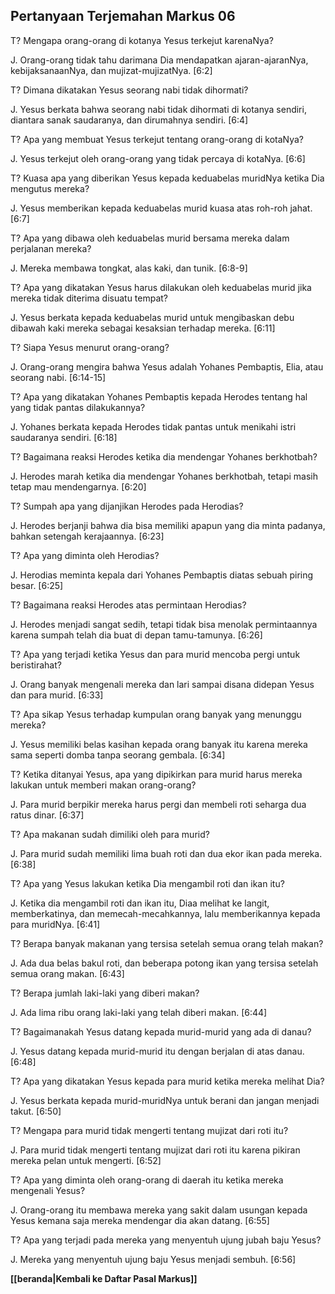 ﻿## Pertanyaan Terjemahan Markus 06 ##

T? Mengapa orang-orang di kotanya Yesus terkejut karenaNya?

J. Orang-orang tidak tahu darimana Dia mendapatkan ajaran-ajaranNya, kebijaksanaanNya, dan mujizat-mujizatNya. [6:2]

T? Dimana dikatakan Yesus seorang nabi tidak dihormati?

J. Yesus berkata bahwa seorang nabi tidak dihormati di kotanya sendiri, diantara sanak saudaranya, dan dirumahnya sendiri. [6:4]

T? Apa yang membuat Yesus terkejut tentang orang-orang di kotaNya?

J. Yesus terkejut oleh orang-orang yang tidak percaya di kotaNya. [6:6]

T? Kuasa apa yang diberikan Yesus kepada keduabelas muridNya ketika Dia mengutus mereka?

J. Yesus memberikan kepada keduabelas murid kuasa atas roh-roh jahat. [6:7]

T? Apa yang dibawa oleh keduabelas murid bersama mereka dalam perjalanan mereka?

J. Mereka membawa tongkat, alas kaki, dan tunik. [6:8-9]

T? Apa yang dikatakan Yesus harus dilakukan oleh keduabelas murid jika mereka tidak diterima disuatu tempat?

J. Yesus berkata kepada keduabelas murid untuk mengibaskan debu dibawah kaki mereka sebagai kesaksian terhadap mereka. [6:11]

T? Siapa Yesus menurut orang-orang?

J. Orang-orang mengira bahwa Yesus adalah Yohanes Pembaptis, Elia, atau seorang nabi. [6:14-15]

T? Apa yang dikatakan Yohanes Pembaptis kepada Herodes tentang hal yang tidak pantas dilakukannya?

J. Yohanes berkata kepada Herodes tidak pantas untuk menikahi istri saudaranya sendiri. [6:18]

T? Bagaimana reaksi Herodes ketika dia mendengar Yohanes berkhotbah?

J. Herodes marah ketika dia mendengar Yohanes berkhotbah, tetapi masih tetap mau mendengarnya. [6:20]

T? Sumpah apa yang dijanjikan Herodes pada Herodias?

J. Herodes berjanji bahwa dia bisa memiliki apapun yang dia minta padanya, bahkan setengah kerajaannya. [6:23]

T? Apa yang diminta oleh Herodias?

J. Herodias meminta kepala dari Yohanes Pembaptis diatas sebuah piring besar. [6:25]

T? Bagaimana reaksi Herodes atas permintaan Herodias?

J. Herodes menjadi sangat sedih, tetapi tidak bisa menolak permintaannya karena sumpah telah dia buat di depan tamu-tamunya. [6:26]

T? Apa yang terjadi ketika Yesus dan para murid mencoba pergi untuk beristirahat?

J. Orang banyak mengenali mereka dan lari sampai disana didepan Yesus dan para murid. [6:33]

T? Apa sikap Yesus terhadap kumpulan orang banyak yang menunggu mereka?

J. Yesus memiliki belas kasihan kepada orang banyak itu karena mereka sama seperti domba tanpa seorang gembala. [6:34]

T? Ketika ditanyai Yesus, apa yang dipikirkan para murid harus mereka lakukan untuk memberi makan orang-orang?

J. Para murid berpikir mereka harus pergi dan membeli roti seharga dua ratus dinar. [6:37]

T? Apa makanan sudah dimiliki oleh para murid?

J. Para murid sudah memiliki lima buah roti dan dua ekor ikan pada mereka. [6:38]

T? Apa yang Yesus lakukan ketika Dia mengambil roti dan ikan itu?

J. Ketika dia mengambil roti dan ikan itu, Diaa melihat ke langit, memberkatinya, dan memecah-mecahkannya, lalu memberikannya kepada para muridNya. [6:41]

T? Berapa banyak makanan yang tersisa setelah semua orang telah makan?

J. Ada dua belas bakul roti, dan beberapa potong ikan yang tersisa setelah semua orang makan. [6:43]

T? Berapa jumlah laki-laki yang diberi makan?

J. Ada lima ribu orang laki-laki yang telah diberi makan. [6:44]

T? Bagaimanakah Yesus datang kepada murid-murid yang ada di danau?

J. Yesus datang kepada murid-murid itu dengan berjalan di atas danau. [6:48]

T? Apa yang dikatakan Yesus kepada para murid ketika mereka melihat Dia?

J. Yesus berkata kepada murid-muridNya untuk berani dan jangan menjadi takut. [6:50]

T? Mengapa para murid tidak mengerti tentang mujizat dari roti itu?

J. Para murid tidak mengerti tentang mujizat dari roti itu karena pikiran mereka pelan untuk mengerti. [6:52]

T? Apa yang diminta oleh orang-orang di daerah itu ketika mereka mengenali Yesus?

J. Orang-orang itu membawa mereka yang sakit dalam usungan kepada Yesus kemana saja mereka mendengar dia akan datang. [6:55]

T? Apa yang terjadi pada mereka yang menyentuh ujung jubah baju Yesus?

J. Mereka yang menyentuh ujung baju Yesus menjadi sembuh. [6:56]

__[[beranda|Kembali ke Daftar Pasal Markus]]__

